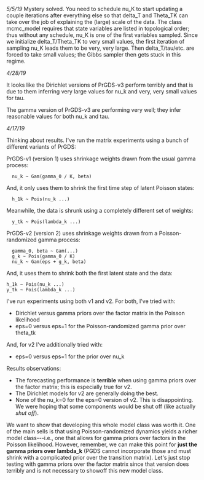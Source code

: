 *5/5/19*
Mystery solved. You need to schedule nu_K to start updating a couple iterations after everything else so that delta_T and Theta_TK can take over the job of explaining the (large) scale of the data. The class mcmc_model requires that state variables are listed in topological order; thus without any schedule, nu_K is one of the first variables sampled. Since we initialize delta_T/Theta_TK to very small values, the first iteration of sampling nu_K leads them to be very, very large. Then delta_T/tau/etc. are forced to take small values; the Gibbs sampler then gets stuck in this regime.

*4/28/19*

It looks like the Dirichlet versions of PrGDS-v3 perform terribly and that is due to them inferring very large values for nu_k and very, very small values for tau. 

The gamma version of PrGDS-v3 are performing very well; they infer reasonable values for both nu_k and tau.

*4/17/19*

Thinking about results. I've run the matrix experiments using a bunch of different variants of PrGDS:

PrGDS-v1 (version 1) uses shrinkage weights drawn from the usual gamma process:
 
      nu_k ~ Gam(gamma_0 / K, beta)

  And, it only uses them to shrink the first time step of latent Poisson states:
  
      h_1k ~ Pois(nu_k ...)

  Meanwhile, the data is shrunk using a completely different set of weights:
  
      y_tk ~ Pois(lambda_k ...)

PrGDS-v2 (version 2) uses shrinkage weights drawn from a Poisson-randomized gamma process:
      
      gamma_0, beta ~ Gam(...)
      g_k ~ Pois(gamma_0 / K)
      nu_k ~ Gam(eps + g_k, beta)

And, it uses them to shrink both the first latent state and the data:

    h_1k ~ Pois(nu_k ...)
    y_tk ~ Pois(lambda_k ...)

I've run experiments using both v1 and v2. For both, I've tried with:
* Dirichlet versus gamma priors over the factor matrix in the Poisson likelihood
* eps=0 versus eps=1 for the Poisson-randomized gamma prior over theta_tk

And, for v2 I've additionally tried with:
* eps=0 versus eps=1 for the prior over nu_k

Results observations:
* The forecasting performance is **terrible** when using gamma priors over the factor matrix; this is especially true for v2.
* The Dirichlet models for v2 are generally doing the best.
* None of the nu_k=0 for the eps=0 version of v2. This is disappointing. We were hoping that some components would be shut off (like actually *shut off*).

We want to show that developing this whole model class was worth it. One of the main sells is that using Poisson-randomized dynamics yields a richer model class---i.e., one that allows for gamma priors over factors in the Poisson likelihood. However, remember, we can make this point for **just the gamma priors over lambda_k** (PGDS cannot incorporate those and must shrink with a complicated prior over the transition matrix). Let's just stop testing with gamma priors over the factor matrix since that version does terribly and is not necessary to showoff this new model class. 
